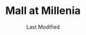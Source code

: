---
layout: location-page
date: Last Modified
description: "Local COVID-19 testing is available at Mall at Millenia in Orlando, Florida, USA."
permalink: "locations/florida/orlando/mall-at-millenia/"
tags:
  - locations
  - florida
title: Mall at Millenia
uniqueName: mall-at-millenia
state: Florida
stateAbbr: FL
hood: "Orlando"
address: "4200 Conroy Rd"
city: "Orlando"
zip: "32839"
zipsNearby: "34420 34421 34436 34484 34491 34492 32701 32714 32715 32716 32702 33820 32703 32704 32712 34705 32102 33823 33827 32105 33830 33831 33835 34601 34602 34603 34605 34609 34610 34613 34614 33513 32111 32920 32706 32707 32708 32718 32719 32730 33514 32709 32710 34711 34712 34713 34714 34715 32922 32923 32924 32926 32927 32931 32932 33521 33524 33523 33525 33526 33836 33837 33896 33897 32114 32115 32116 32117 32118 32119 32120 32121 32122 32124 32125 32126 32198 32713 32753 32720 32721 32722 32723 32724 32130 32725 32728 32738 32739 33838 33839 32133 33840 32132 32141 32726 32727 32736 33841 33843 34731 32732 32733 34734 32735 34736 33844 33845 33846 33847 34737 33848 34636 33849 34739 34741 34742 34743 34744 34745 34746 34747 34758 34759 33537 32158 32159 32162 32163 33850 33851 32744 33801 33802 33803 33804 33805 33806 33807 33809 33810 33811 33812 33813 33815 32746 32795 32747 33538 33853 33854 33855 33856 33859 33867 33898 34748 34749 34788 34789 32750 32752 32779 32791 33858 32751 32794 32950 34753 32901 32902 32903 32904 32905 32906 32907 32908 32909 32910 32911 32912 32919 32925 32934 32935 32936 32937 32940 32941 32951 32952 32953 32954 32745 32799 32754 34755 34729 34756 32756 32757 33860 32168 32169 32170 33863 34661 32759 34740 34760 32179 32183 34761 34762 32763 32774 32801 32802 32803 32804 32805 32806 32807 32808 32809 32810 32811 32812 32814 32815 32816 32817 32818 32819 32820 32821 32822 32824 32825 32826 32827 32828 32829 32830 32831 32832 32833 32834 32835 32836 32837 32839 32853 32854 32855 32856 32857 32858 32859 32860 32861 32862 32867 32868 32869 32872 32877 32878 32885 32886 32887 32891 32896 32897 32899 32173 32174 32175 32176 32764 32762 32765 32766 32767 32180 33563 33564 33565 33566 33567 32768 33868 32123 32127 32128 32129 32955 32956 34769 34770 34771 34772 34773 33574 33576 32771 32772 32773 32775 32190 32959 32776 33585 32777 32778 32780 32781 32783 32796 33593 32784 33877 33597 32195 34785 34786 34777 34778 34787 33880 33881 33882 33883 33884 33885 33888 32789 32790 32792 32793 34797 32798 33539 33540 33541 33542 33543 33544 33545 32782 32890 32893 32898" 
mapUrl: "http://maps.apple.com/?q=Mall+at+Millenia&address=4200+Conroy+Rd,Orlando,Florida,32839"
locationType: Drive-thru
phone: ""
website: "https://urldefense.proofpoint.com/v2/url?u=https-3A__ahsonline.sharepoint.com_sites_CorporateCommunications_Shared-2520Documents_Media-2520Team_Issues_2020-2520Issues_Infectious-2520Disease_Coronavirus_Media-2520Documents_Media-2520Statements_Drive-2520up-2520testing_AdventHealthCoronaVirusTesting.com&d=DwMFAg&c=QvQrCjPtO9cKGOfGYlNgXQ&r=DmdlUcUiEq3zO1hHvbFpmg&m=BAUMwEkfj9lDYZP9bRUpCc-b4vkYAqWUGywhHApPfXA&s=BL1gP7z5k6cDhJkzTIfBvYr_XF7VKB8hoFVq3WoLGIU&e="
onlineBooking: undefined
closed: undefined
closedUpdate: June 30th, 2020
notes: "By appointment only. For individuals with symptoms. For individuals with direct and unprotected exposure to a known positive case."
days: Everyday
hours: 9AM-2PM
ctaMessage: Learn more
ctaUrl: "https://urldefense.proofpoint.com/v2/url?u=https-3A__ahsonline.sharepoint.com_sites_CorporateCommunications_Shared-2520Documents_Media-2520Team_Issues_2020-2520Issues_Infectious-2520Disease_Coronavirus_Media-2520Documents_Media-2520Statements_Drive-2520up-2520testing_AdventHealthCoronaVirusTesting.com&d=DwMFAg&c=QvQrCjPtO9cKGOfGYlNgXQ&r=DmdlUcUiEq3zO1hHvbFpmg&m=BAUMwEkfj9lDYZP9bRUpCc-b4vkYAqWUGywhHApPfXA&s=BL1gP7z5k6cDhJkzTIfBvYr_XF7VKB8hoFVq3WoLGIU&e="
---